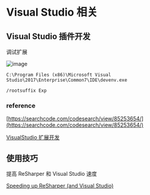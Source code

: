 # Visual Studio 相关

## Visual Studio 插件开发

调试扩展

![image](http://qiniu.llweb.top/Snipaste_2018-10-26_14-23-00.png)

`C:\Program Files (x86)\Microsoft Visual Studio\2017\Enterprise\Common7\IDE\devenv.exe`

`/rootsuffix Exp`

### reference

[https://searchcode.com/codesearch/view/85253654/](https://searchcode.com/codesearch/view/85253654/)

[VisualStudio 扩展开发](https://blog.csdn.net/lindexi_gd/article/details/73558010)

## 使用技巧

提高 ReSharper 和 Visual Studio 速度

[Speeding up ReSharper (and Visual Studio)](https://www.jetbrains.com/help/resharper/Speeding_Up_ReSharper.html)
